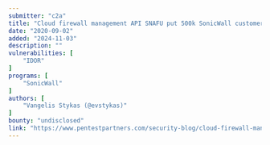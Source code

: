 ```yaml
---
submitter: "c2a"
title: "Cloud firewall management API SNAFU put 500k SonicWall customers at risk"
date: "2020-09-02"
added: "2024-11-03"
description: ""
vulnerabilities: [
    "IDOR"
]
programs: [
    "SonicWall"
]
authors: [
    "Vangelis Stykas (@evstykas)"
]
bounty: "undisclosed"
link: "https://www.pentestpartners.com/security-blog/cloud-firewall-management-api-snafu-put-500k-sonicwall-customers-at-risk/"
---
```




